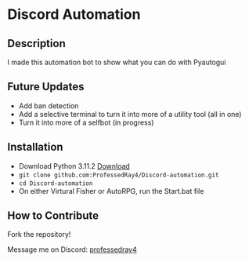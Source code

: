 # Discord Automation


## Description

I made this automation bot to show what you can do with Pyautogui

## Future Updates

- Add ban detection
- Add a selective terminal to turn it into more of a utility tool (all in one)
- Turn it into more of a selfbot (in progress)


## Installation

- Download Python 3.11.2 [Download](https://www.python.org/ftp/python/3.11.2/python-3.11.2-amd64.exe)
- ```git clone github.com:ProfessedRay4/Discord-automation.git```
- ```cd Discord-automation```
- On either Virtural Fisher or AutoRPG, run the Start.bat file


## How to Contribute
Fork the repository!

Message me on Discord: [professedray4](https://discord.com/users/1091415878156943472)
